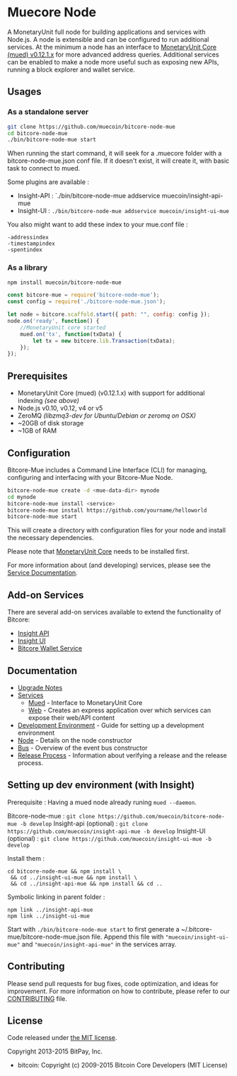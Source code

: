 Muecore Node
============

A MonetaryUnit full node for building applications and services with Node.js. A node is extensible and can be configured to run additional services. At the minimum a node has an interface to [MonetaryUnit Core (mued) v0.12.1.x](https://github.com/muecoin/MUECore/tree/v0.12.1.x) for more advanced address queries. Additional services can be enabled to make a node more useful such as exposing new APIs, running a block explorer and wallet service.

## Usages

### As a standalone server

```bash
git clone https://github.com/muecoin/bitcore-node-mue
cd bitcore-node-mue
./bin/bitcore-node-mue start
```

When running the start command, it will seek for a .muecore folder with a bitcore-node-mue.json conf file.
If it doesn't exist, it will create it, with basic task to connect to mued.

Some plugins are available :

- Insight-API : `./bin/bitcore-node-mue addservice muecoin/insight-api-mue
- Insight-UI : `./bin/bitcore-node-mue addservice muecoin/insight-ui-mue`

You also might want to add these index to your mue.conf file :
```
-addressindex
-timestampindex
-spentindex
```

### As a library

```bash
npm install muecoin/bitcore-node-mue
```

```javascript
const bitcore-mue = require('bitcore-node-mue');
const config = require('./bitcore-node-mue.json');

let node = bitcore.scaffold.start({ path: "", config: config });
node.on('ready', function() {
    //MonetaryUnit core started
    mued.on('tx', function(txData) {
        let tx = new bitcore.lib.Transaction(txData);
    });
});
```

## Prerequisites

- MonetaryUnit Core (mued) (v0.12.1.x) with support for additional indexing *(see above)*
- Node.js v0.10, v0.12, v4 or v5
- ZeroMQ *(libzmq3-dev for Ubuntu/Debian or zeromq on OSX)*
- ~20GB of disk storage
- ~1GB of RAM

## Configuration

Bitcore-Mue includes a Command Line Interface (CLI) for managing, configuring and interfacing with your Bitcore-Mue Node.

```bash
bitcore-node-mue create -d <mue-data-dir> mynode
cd mynode
bitcore-node-mue install <service>
bitcore-node-mue install https://github.com/yourname/helloworld
bitcore-node-mue start
```

This will create a directory with configuration files for your node and install the necessary dependencies.

Please note that [MonetaryUnit Core](https://github.com/muecoin/MUECore/tree/master) needs to be installed first.

For more information about (and developing) services, please see the [Service Documentation](docs/services.md).

## Add-on Services

There are several add-on services available to extend the functionality of Bitcore:

- [Insight API](https://github.com/muecoin/insight-api-mue/tree/master)
- [Insight UI](https://github.com/muecoin/insight-ui-mue/tree/master)
- [Bitcore Wallet Service](https://github.com/muecoin/bitcore-wallet-service-mue/tree/master)

## Documentation

- [Upgrade Notes](docs/upgrade.md)
- [Services](docs/services.md)
  - [Mued](docs/services/mued.md) - Interface to MonetaryUnit Core
  - [Web](docs/services/web.md) - Creates an express application over which services can expose their web/API content
- [Development Environment](docs/development.md) - Guide for setting up a development environment
- [Node](docs/node.md) - Details on the node constructor
- [Bus](docs/bus.md) - Overview of the event bus constructor
- [Release Process](docs/release.md) - Information about verifying a release and the release process.


## Setting up dev environment (with Insight)

Prerequisite : Having a mued node already runing `mued --daemon`.

Bitcore-node-mue : `git clone https://github.com/muecoin/bitcore-node-mue -b develop`
Insight-api (optional) : `git clone https://github.com/muecoin/insight-api-mue -b develop`
Insight-UI (optional) : `git clone https://github.com/muecoin/insight-ui-mue -b develop`

Install them :
```
cd bitcore-node-mue && npm install \
 && cd ../insight-ui-mue && npm install \
 && cd ../insight-api-mue && npm install && cd ..
```

Symbolic linking in parent folder :
```
npm link ../insight-api-mue
npm link ../insight-ui-mue
```

Start with `./bin/bitcore-node-mue start` to first generate a ~/.bitcore-mue/bitcore-node-mue.json file.
Append this file with `"muecoin/insight-ui-mue"` and `"muecoin/insight-api-mue"` in the services array.

## Contributing

Please send pull requests for bug fixes, code optimization, and ideas for improvement. For more information on how to contribute, please refer to our [CONTRIBUTING](https://github.com/muecoin/bitcore-mue/blob/master/CONTRIBUTING.md) file.

## License

Code released under [the MIT license](https://github.com/muecoin/bitcore-node-mue/blob/master/LICENSE).

Copyright 2013-2015 BitPay, Inc.

- bitcoin: Copyright (c) 2009-2015 Bitcoin Core Developers (MIT License)

